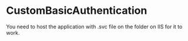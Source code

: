 # CustomBasicAuthentication

You need to host the application with .svc file on the folder on IIS for it to work.